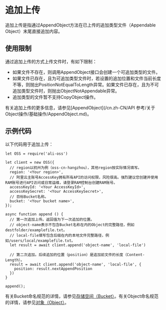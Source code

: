 # 追加上传

追加上传是指通过AppendObject方法在已上传的追加类型文件（Appendable Object）末尾直接追加内容。

## 使用限制

通过追加上传的方式上传文件时，有如下限制：

-   如果文件不存在，则调用AppendObject接口会创建一个可追加类型的文件。
-   如果文件已存在，且为可追加类型文件时，若设置的追加位置和文件当前长度不等，则抛出PositionNotEqualToLength异常。如果文件已存在，且为不可追加类型文件时，则抛出ObjectNotAppendable异常。
-   追加类型的文件暂不支持CopyObject操作。

有关追加上传的更多信息，请参见[AppendObject](/cn.zh-CN/API 参考/关于Object操作/基础操作/AppendObject.md)。

## 示例代码

以下代码用于追加上传：

```
let OSS = require('ali-oss')

let client = new OSS({
  // region以杭州为例（oss-cn-hangzhou），其他region按实际情况填写。
  region: '<Your region>',
  // 阿里云主账号AccessKey拥有所有API的访问权限，风险很高。强烈建议您创建并使用RAM账号进行API访问或日常运维，请登录RAM控制台创建RAM账号。
  accessKeyId: '<Your AccessKeyId>',
  accessKeySecret: '<Your AccessKeySecret>',
  // 目标Bucket名称。
  bucket: '<Your bucket name>',
});

async function append () {
  // 第一次追加上传。返回值为下一次追加的位置。
  // object-name表示不包含Bucket名称在内的Object的完整路径，例如destfolder/examplefile.txt。
  // local-file填写包含后缀在内的本地文件完整路径，例如/users/local/examplefile.txt。
  let result = await client.append('object-name', 'local-file')
  
  // 第二次追加。后续追加的位置（position）是追加前文件的长度（Content-Length）。  
  result = await client.append('object-name', 'local-file', {
    position: result.nextAppendPosition
  })
}

append();
```

有关Bucket命名规范的详情，请参见[存储空间（Bucket）](/cn.zh-CN/开发指南/基本概念.md)。有关Object命名规范的详情，请参见[对象（Object）](/cn.zh-CN/开发指南/基本概念.md)。


